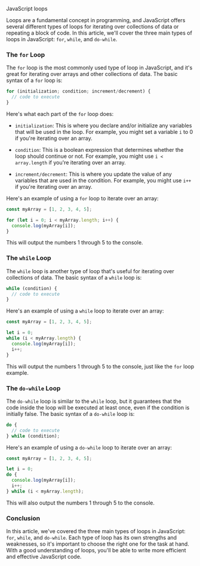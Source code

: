 JavaScript loops

Loops are a fundamental concept in programming, and JavaScript offers several different types of loops for iterating over collections of data or repeating a block of code. In this article, we'll cover the three main types of loops in JavaScript: `for`, `while`, and `do-while`.

### The `for` Loop

The `for` loop is the most commonly used type of loop in JavaScript, and it's great for iterating over arrays and other collections of data. The basic syntax of a `for` loop is:

```js
for (initialization; condition; increment/decrement) {
  // code to execute
}
```

Here's what each part of the `for` loop does:

* `initialization`: This is where you declare and/or initialize any variables that will be used in the loop. For example, you might set a variable `i` to 0 if you're iterating over an array.

* `condition`: This is a boolean expression that determines whether the loop should continue or not. For example, you might use `i < array.length` if you're iterating over an array.

* `increment/decrement`: This is where you update the value of any variables that are used in the condition. For example, you might use `i++` if you're iterating over an array.

Here's an example of using a `for` loop to iterate over an array:

```js
const myArray = [1, 2, 3, 4, 5];

for (let i = 0; i < myArray.length; i++) {
  console.log(myArray[i]);
}
```

This will output the numbers 1 through 5 to the console.

### The `while` Loop

The `while` loop is another type of loop that's useful for iterating over collections of data. The basic syntax of a `while` loop is:

```js
while (condition) {
  // code to execute
}
```

Here's an example of using a `while` loop to iterate over an array:

```js
const myArray = [1, 2, 3, 4, 5];

let i = 0;
while (i < myArray.length) {
  console.log(myArray[i]);
  i++;
}
```

This will output the numbers 1 through 5 to the console, just like the `for` loop example.

### The `do-while` Loop

The `do-while` loop is similar to the `while` loop, but it guarantees that the code inside the loop will be executed at least once, even if the condition is initially false. The basic syntax of a `do-while` loop is:

```js
do {
  // code to execute
} while (condition);
```

Here's an example of using a `do-while` loop to iterate over an array:

```js
const myArray = [1, 2, 3, 4, 5];

let i = 0;
do {
  console.log(myArray[i]);
  i++;
} while (i < myArray.length);
```

This will also output the numbers 1 through 5 to the console.

### Conclusion

In this article, we've covered the three main types of loops in JavaScript: `for`, `while`, and `do-while`. Each type of loop has its own strengths and weaknesses, so it's important to choose the right one for the task at hand. With a good understanding of loops, you'll be able to write more efficient and effective JavaScript code.
